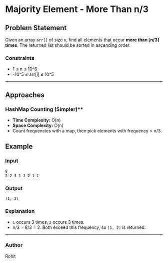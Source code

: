 # Majority Element - More Than n/3


## Problem Statement
Given an array `arr[]` of size `n`, find all elements that occur **more than ⌊n/3⌋ times**. The returned list should be sorted in ascending order.


### Constraints
- 1 ≤ n ≤ 10^6
- -10^5 ≤ arr[i] ≤ 10^5


---


## Approaches


###  HashMap Counting (Simpler)**
- **Time Complexity:** O(n)
- **Space Complexity:** O(n)
- Count frequencies with a map, then pick elements with frequency > n/3.

## Example
### Input
```
8
2 2 3 1 3 2 1 1
```
### Output
```
[1, 2]
```


### Explanation
- `1` occurs 3 times, `2` occurs 3 times.
- n/3 = 8/3 = 2. Both exceed this frequency, so `[1, 2]` is returned.
---

### Author
Rohit
